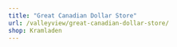 ```yaml
---
title: "Great Canadian Dollar Store"
url: /valleyview/great-canadian-dollar-store/
shop: Kramladen
---
```


